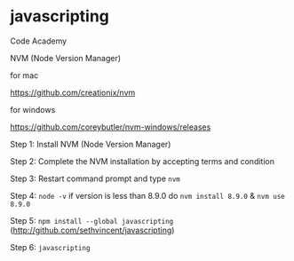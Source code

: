 # javascripting
Code Academy


NVM (Node Version Manager)

for mac

https://github.com/creationix/nvm

for windows

https://github.com/coreybutler/nvm-windows/releases

Step 1: Install NVM (Node Version Manager)

Step 2: Complete the NVM installation by accepting terms and condition

Step 3: Restart command prompt and type `nvm`

Step 4: `node -v` if version is less than 8.9.0 do `nvm install 8.9.0` & `nvm use 8.9.0`

Step 5: `npm install --global javascripting` (http://github.com/sethvincent/javascripting)

Step 6: `javascripting`
